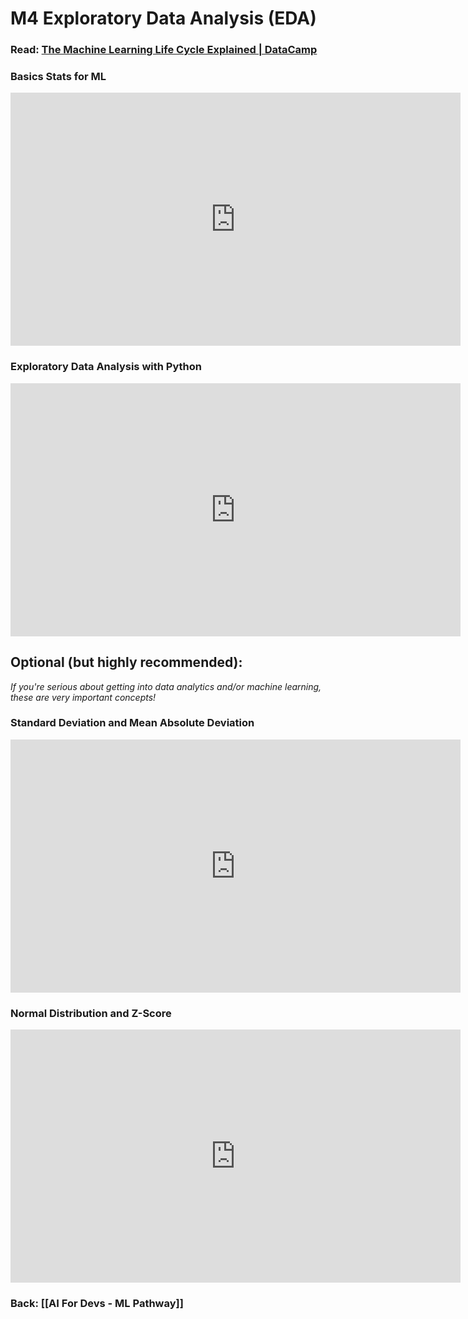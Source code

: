 # M4 Exploratory Data Analysis (EDA)


### Read: [The Machine Learning Life Cycle Explained | DataCamp](https://www.datacamp.com/blog/machine-learning-lifecycle-explained)

### Basics Stats for ML
<iframe width="720" height="405" src="https://www.youtube.com/embed/t4LOv9h-FJM?si=ZAHb4ZmFhId-SPY_" title="YouTube video player" frameborder="0" allow="accelerometer; autoplay; clipboard-write; encrypted-media; gyroscope; picture-in-picture; web-share" referrerpolicy="strict-origin-when-cross-origin" allowfullscreen></iframe>

### Exploratory Data Analysis with Python
<iframe width="720" height="405" src="https://www.youtube.com/embed/xi0vhXFPegw?si=6GcGuuNBVFa12nO5" title="YouTube video player" frameborder="0" allow="accelerometer; autoplay; clipboard-write; encrypted-media; gyroscope; picture-in-picture; web-share" referrerpolicy="strict-origin-when-cross-origin" allowfullscreen></iframe>

## Optional (but highly recommended):
*If you're serious about getting into data analytics and/or machine learning, these are very important concepts!*

### Standard Deviation and Mean Absolute Deviation
<iframe width="720" height="405" src="https://www.youtube.com/embed/yCDevFTNbC0?si=bUa7d3HDH5pta3yX" title="YouTube video player" frameborder="0" allow="accelerometer; autoplay; clipboard-write; encrypted-media; gyroscope; picture-in-picture; web-share" referrerpolicy="strict-origin-when-cross-origin" allowfullscreen></iframe>

### Normal Distribution and Z-Score
<iframe width="720" height="405" src="https://www.youtube.com/embed/okhrFgaUwio?si=fsmm57EXmokaWnaT" title="YouTube video player" frameborder="0" allow="accelerometer; autoplay; clipboard-write; encrypted-media; gyroscope; picture-in-picture; web-share" referrerpolicy="strict-origin-when-cross-origin" allowfullscreen></iframe>

### Back: [[AI For Devs - ML Pathway]]